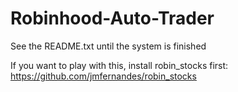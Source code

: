 # Robinhood-Auto-Trader #
See the README.txt until the system is finished

If you want to play with this, install robin_stocks first: https://github.com/jmfernandes/robin_stocks

